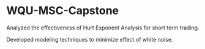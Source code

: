 # WQU-MSC-Capstone

Analyzed the effectiveness of Hurt Exponent Analysis for short term trading.

Developed modeling techniques to minimize effect of white noise.
